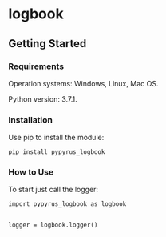 # logbook
## Getting Started
### Requirements
Operation systems: Windows, Linux, Mac OS.

Python version: 3.7.1.

### Installation
Use pip to install the module:
```
pip install pypyrus_logbook
```

### How to Use
To start just call the logger:
```
import pypyrus_logbook as logbook


logger = logbook.logger()
```
